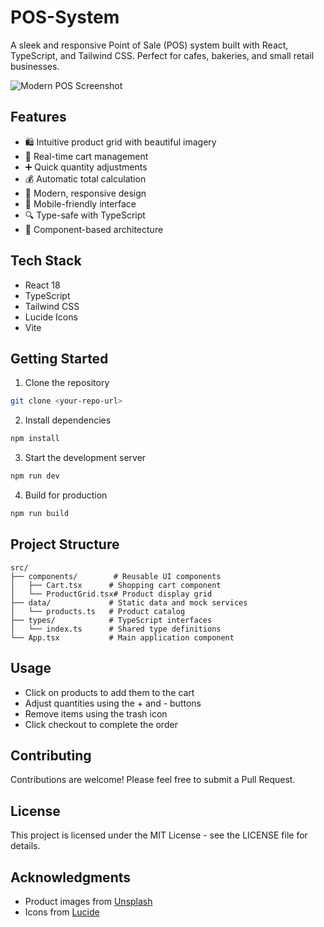 # POS-System

A sleek and responsive Point of Sale (POS) system built with React, TypeScript, and Tailwind CSS. Perfect for cafes, bakeries, and small retail businesses.

![Modern POS Screenshot](https://images.unsplash.com/photo-1495474472287-4d71bcdd2085?auto=format&fit=crop&w=1200&h=600)

## Features

- 🛍️ Intuitive product grid with beautiful imagery
- 🛒 Real-time cart management
- ➕ Quick quantity adjustments
- 💰 Automatic total calculation
- 🎨 Modern, responsive design
- 📱 Mobile-friendly interface
- 🔍 Type-safe with TypeScript
- 🎯 Component-based architecture

## Tech Stack

- React 18
- TypeScript
- Tailwind CSS
- Lucide Icons
- Vite

## Getting Started

1. Clone the repository
```bash
git clone <your-repo-url>
```

2. Install dependencies
```bash
npm install
```

3. Start the development server
```bash
npm run dev
```

4. Build for production
```bash
npm run build
```

## Project Structure

```
src/
├── components/        # Reusable UI components
│   ├── Cart.tsx      # Shopping cart component
│   └── ProductGrid.tsx# Product display grid
├── data/             # Static data and mock services
│   └── products.ts   # Product catalog
├── types/            # TypeScript interfaces
│   └── index.ts      # Shared type definitions
└── App.tsx           # Main application component
```

## Usage

- Click on products to add them to the cart
- Adjust quantities using the + and - buttons
- Remove items using the trash icon
- Click checkout to complete the order

## Contributing

Contributions are welcome! Please feel free to submit a Pull Request.

## License

This project is licensed under the MIT License - see the LICENSE file for details.

## Acknowledgments

- Product images from [Unsplash](https://unsplash.com)
- Icons from [Lucide](https://lucide.dev)
